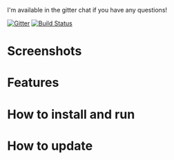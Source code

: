 I'm available in the gitter chat if you have any questions!

[![Gitter](https://badges.gitter.im/Join%20Chat.svg)](https://gitter.im/Pewpews/happypanda?utm_source=badge&utm_medium=badge&utm_campaign=pr-badge&utm_content=badge)
[![Build Status](https://travis-ci.org/Pewpews/happypanda.svg?branch=newDB)](https://travis-ci.org/Pewpews/happypanda)


# Screenshots

# Features

# How to install and run

# How to update
